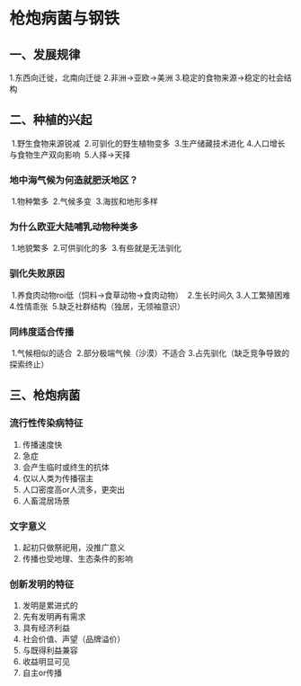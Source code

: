 # 枪炮病菌与钢铁



## 一、发展规律

   1.东西向迁徙，北南向迁徙
    2.非洲->亚欧->美洲
    3.稳定的食物来源->稳定的社会结构



## 二、种植的兴起

​    1.野生食物来源锐减
​    2.可驯化的野生植物变多
​    3.生产储藏技术进化
​    4.人口增长与食物生产双向影响
​    5.人择->天择



### 地中海气候为何造就肥沃地区？

​    1.物种繁多
​    2.气候多变
​    3.海拔和地形多样



### 为什么欧亚大陆哺乳动物种类多

​    1.地貌繁多
​    2.可供驯化的多
​    3.有些就是无法驯化



### 驯化失败原因

​    1.养食肉动物roi低（饲料->食草动物->食肉动物）
​    2.生长时间久
​    3.人工繁殖困难
​    4.性情乖张
​    5.缺乏社群结构（独居，无领袖意识）

### 同纬度适合传播

​    1.气候相似的适合
​    2.部分极端气候（沙漠）不适合
​    3.占先驯化（缺乏竞争导致的探索终止）



## 三、枪炮病菌

### 流行性传染病特征

1. 传播速度快
2. 急症
3. 会产生临时或终生的抗体
4. 仅以人类为传播宿主
5. 人口密度高or人流多，更突出
6. 人畜混居场景



### 文字意义

1. 起初只做祭祀用，没推广意义
2. 传播也受地理、生态条件的影响



### 创新发明的特征

1. 发明是累进式的
2. 先有发明再有需求
3. 具有经济利益
4. 社会价值、声望（品牌溢价）
5. 与既得利益兼容
6. 收益明显可见
7. 自主or传播